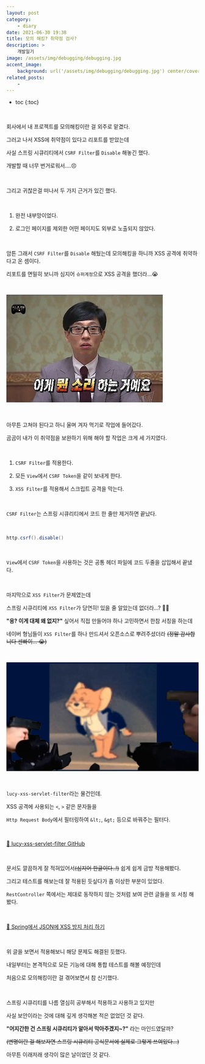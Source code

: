 ```yaml
---
layout: post
category:
    - diary
date: 2021-06-30 19:38
title: 모의 해킹? 취약점 검사?
description: >
    개발일기
image: /assets/img/debugging/debugging.jpg
accent_image:
    background: url('/assets/img/debugging/debugging.jpg') center/cover
related_posts:
    -
---
```


* toc
{:toc}
  
&nbsp;  

회사에서 내 프로젝트를 모의해킹이란 걸 외주로 맡겼다.

그러고 나서 XSS에 취약점이 있다고 리포트를 받았는데

사실 스프링 시큐리티에서 `CSRF Filter`를 `Disable` 해놓긴 했다.

개발할 때 너무 번거로워서....😣

&nbsp;  

그리고 귀찮은걸 떠나서 두 가지 근거가 있긴 했다.

&nbsp;  

1. 완전 내부망이었다.

2. 로그인 페이지를 제외한 어떤 페이지도 외부로 노출되지 않았다.

&nbsp;  

암튼 그래서 `CSRF Filter`를 `Disable` 해뒀는데 모의해킹을 하니까 XSS 공격에 취약하다고 온 셈이다.

리포트를 면밀히 보니까 심지어 `슈퍼계정`으로 XSS 공격을 했더라...😭

&nbsp;  

![](/assets/img/diary/what-1.jpg)

&nbsp;  

아무튼 고쳐야 된다고 하니 울며 겨자 먹기로 작업에 들어갔다.

곰곰이 내가 이 취약점을 보완하기 위해 해야 할 작업은 크게 세 가지였다.

&nbsp;  

1. `CSRF Filter`를 적용한다.

2. 모든 `View`에서 `CSRF Token`을 같이 보내게 한다.

3. `XSS Filter`를 적용해서 스크립트 공격을 막는다.

&nbsp;  

`CSRF Filter`는 스프링 시큐리티에서 코드 한 줄만 제거하면 끝났다.

&nbsp;  

```java
http.csrf().disable()
```

&nbsp;  

`View`에서 `CSRF Token`을 사용하는 것은 공통 헤더 파일에 코드 두줄을 삽입해서 끝냈다.

&nbsp;  

마지막으로 `XSS Filter`가 문제였는데

스프링 시큐리티에 `XSS Filter`가 당연히! 있을 줄 알았는데 없더라...? 🤷‍♂️

**"응? 이게 대체 왜 없지?"** 싶어서 직접 만들어야 하나 고민하면서 한참 서칭을 하는데

네이버 형님들이 `XSS Filter`를 하나 만드셔서 오픈소스로 뿌려주셨더라 ~~(정말 감사합니다 센빠이... 😭)~~

&nbsp;  

![](/assets/img/diary/jerry-1.jpg)

&nbsp;  

`lucy-xss-servlet-filter`라는 물건인데.

XSS 공격에 사용되는 `<`, `>` 같은 문자들을 

`Http Request Body`에서 필터링하여 `&lt;`, `&gt;` 등으로 바꿔주는 필터다.

&nbsp;  

[📜 lucy-xss-servlet-filter GitHub](https://github.com/olivahn/lucy-xss-servlet-filter)

&nbsp;  

문서도 깔끔하게 잘 적혀있어서~~(심지어 한글이다..!)~~ 쉽게 쉽게 금방 적용해봤다.

그리고 테스트를 해보는데 잘 적용된 듯싶다가 좀 이상한 부분이 있었다.

`RestController` 쪽에서는 제대로 동작하지 않는 것처럼 보여 관련 글들을 또 서칭 해봤다.

&nbsp;  

[📜 Spring에서 JSON에 XSS 방지 처리 하기](https://homoefficio.github.io/2016/11/21/Spring%EC%97%90%EC%84%9C-JSON%EC%97%90-XSS-%EB%B0%A9%EC%A7%80-%EC%B2%98%EB%A6%AC-%ED%95%98%EA%B8%B0/)

&nbsp;  

위 글을 보면서 적용해보니 해당 문제도 해결된 듯했다.

내일부터는 본격적으로 모든 기능에 대해 통합 테스트를 해볼 예정인데

처음으로 모의해킹이란 걸 겪어보면서 참 신기했다.

&nbsp;  

스프링 시큐리티를 나름 열심히 공부해서 적용하고 사용하고 있지만

사실 보안이라는 것에 대해 깊게 생각해본 적은 없었던 것 같다.

**"어지간한 건 스프링 시큐리티가 알아서 막아주겠지~?"** 라는 마인드였달까?

~~(변명이란 걸 해보자면 스프링 시큐리티 공식문서에 실제로 그렇게 쓰여있다...)~~

아무튼 이래저래 생각이 많은 날이었던 것 같다.

&nbsp;  
